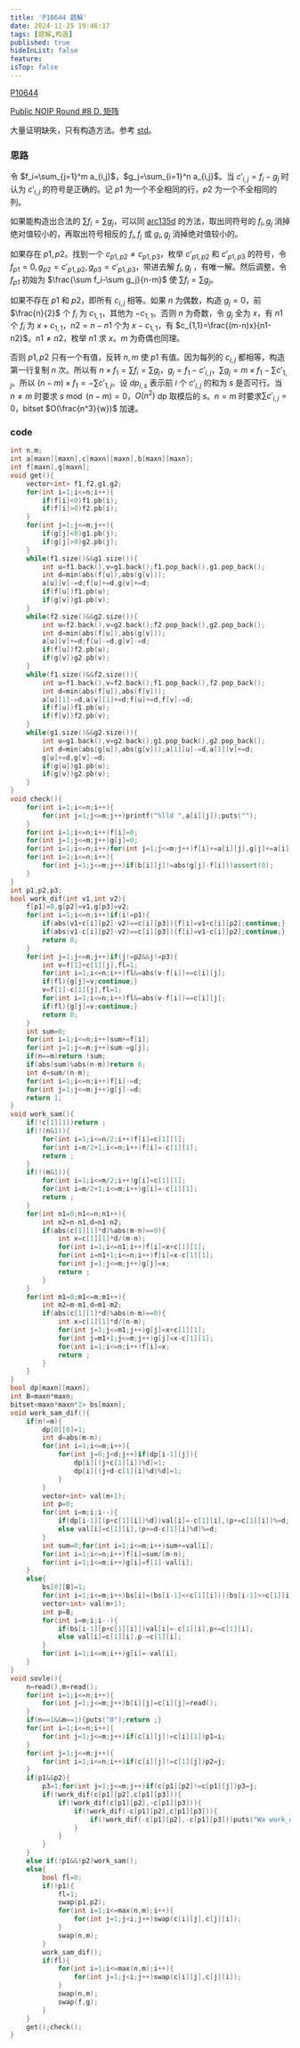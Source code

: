 ```yaml
---
title: 'P10644 题解'
date: 2024-11-25 19:46:17
tags: [题解,构造]
published: true
hideInList: false
feature: 
isTop: false
---
```

[P10644](https://www.luogu.com.cn/problem/P10644)

[Public NOIP Round #8 D. 矩阵](https://pjudge.ac/contest/1847/problem/21864)

大量证明缺失，只有构造方法。参考 [std](https://github.com/nordicolympiad/nordic-olympiad-2022/blob/main/powergrid/submissions/accepted/nils.cpp)。

### 思路

令 $f_i=\sum_{j=1}^m a_{i,j}$，$g_j=\sum_{i=1}^n a_{i,j}$。当 $c'_{i,j}=f_i-g_j$ 时认为 $c'_{i,j}$ 的符号是正确的。记 $p1$ 为一个不全相同的行，$p2$ 为一个不全相同的列。

如果能构造出合法的 $\sum f_i=\sum g_j$，可以同 [arc135d](https://www.luogu.com.cn/problem/AT_arc135_d) 的方法，取出同符号的 $f_i,g_j$ 消掉绝对值较小的，再取出符号相反的 $f_i,f_j$ 或 $g_i,g_j$ 消掉绝对值较小的。

如果存在 $p1,p2$。找到一个 $c_{p1,p2}\neq c_{p1,p3}$，枚举 $c'_{p1,p2}$ 和 $c'_{p1,p3}$ 的符号，令 $f_{p1}=0,g_{p2}=c'_{p1,p2},g_{p3}=c'_{p1,p3}$，带进去解 $f_i,g_j$ ，有唯一解。然后调整，令 $f_{p1}$ 初始为 $\frac{\sum f_i-\sum g_j}{n-m}$ 使 $\sum f_i=\sum g_j$。

如果不存在 $p1$ 和 $p2$，即所有 $c_{i,j}$ 相等。如果 $n$ 为偶数，构造 $g_j=0$，前 $\frac{n}{2}$ 个 $f_i$ 为 $c_{1,1}$，其他为 $-c_{1,1}$。否则 $n$ 为奇数，令 $g_j$ 全为 $x$，有 $n1$ 个 $f_i$ 为 $x+c_{1,1}$，$n2=n-n1$ 个为 $x-c_{1,1}$，有 $c_{1,1}=\frac{(m-n)x}{n1-n2}$。$n1\neq n2$，枚举 $n1$ 求 $x$。$m$ 为奇偶也同理。

否则 $p1,p2$ 只有一个有值，反转 $n,m$ 使 $p1$ 有值。因为每列的 $c_{i,j}$ 都相等，构造第一行复制 $n$ 次。所以有 $n\times f_1=\sum f_i=\sum g_j$，$g_j=f_1-c'_{i,j}$，$\sum g_j=m\times f_1-\sum c'_{1,j}$。所以 $(n-m)\times f_1=-\sum c'_{1,j}$。设 $dp_{i,s}$ 表示前 $i$ 个 $c'_{i,j}$ 的和为 $s$ 是否可行。当 $n\neq m$ 时要求 $s\bmod (n-m)=0$，$O(n^2)$ dp 取模后的 $s$。$n=m$ 时要求$\sum c'_{i,j}=0$，bitset $O(\frac{n^3}{w})$ 加速。

### code

```cpp
int n,m;
int a[maxn][maxn],c[maxn][maxn],b[maxn][maxn];
int f[maxn],g[maxn];
void get(){
	vector<int> f1,f2,g1,g2;
	for(int i=1;i<=n;i++){
		if(f[i]<0)f1.pb(i);
		if(f[i]>0)f2.pb(i);
	}
	for(int j=1;j<=m;j++){
		if(g[j]<0)g1.pb(j);
		if(g[j]>0)g2.pb(j);
	}
	while(f1.size()&&g1.size()){
		int u=f1.back(),v=g1.back();f1.pop_back(),g1.pop_back();
		int d=min(abs(f[u]),abs(g[v]));
		a[u][v]-=d;f[u]+=d,g[v]+=d;
		if(f[u])f1.pb(u);
		if(g[v])g1.pb(v);
	}
	while(f2.size()&&g2.size()){
		int u=f2.back(),v=g2.back();f2.pop_back(),g2.pop_back();
		int d=min(abs(f[u]),abs(g[v]));
		a[u][v]+=d;f[u]-=d,g[v]-=d;
		if(f[u])f2.pb(u);
		if(g[v])g2.pb(v);
	}
	while(f1.size()&&f2.size()){
		int u=f1.back(),v=f2.back();f1.pop_back(),f2.pop_back();
		int d=min(abs(f[u]),abs(f[v]));
		a[u][1]-=d,a[v][1]+=d;f[u]+=d,f[v]-=d;
		if(f[u])f1.pb(u);
		if(f[v])f2.pb(v);
	}
	while(g1.size()&&g2.size()){
		int u=g1.back(),v=g2.back();g1.pop_back(),g2.pop_back();
		int d=min(abs(g[u]),abs(g[v]));a[1][u]-=d,a[1][v]+=d;
		g[u]+=d,g[v]-=d;
		if(g[u])g1.pb(u);
		if(g[v])g2.pb(v);
	}
}
void check(){
	for(int i=1;i<=n;i++){
		for(int j=1;j<=m;j++)printf("%lld ",a[i][j]);puts("");
	}
	for(int i=1;i<=n;i++)f[i]=0;
	for(int j=1;j<=m;j++)g[j]=0;
	for(int i=1;i<=n;i++)for(int j=1;j<=m;j++)f[i]+=a[i][j],g[j]+=a[i][j];
	for(int i=1;i<=n;i++){
		for(int j=1;j<=m;j++)if(b[i][j]!=abs(g[j]-f[i]))assert(0);
	}
}
int p1,p2,p3;
bool work_dif(int v1,int v2){
	f[p1]=0,g[p2]=v1,g[p3]=v2;
	for(int i=1;i<=n;i++)if(i!=p1){
		if(abs(v1+c[i][p2]-v2)==c[i][p3]){f[i]=v1+c[i][p2];continue;}
		if(abs(v1-c[i][p2]-v2)==c[i][p3]){f[i]=v1-c[i][p2];continue;}
		return 0;
	}
	for(int j=1;j<=m;j++)if(j!=p2&&j!=p3){
		int v=f[1]+c[1][j],fl=1;
		for(int i=1;i<=n;i++)fl&=abs(v-f[i])==c[i][j];
		if(fl){g[j]=v;continue;}
		v=f[1]-c[1][j],fl=1;
		for(int i=1;i<=n;i++)fl&=abs(v-f[i])==c[i][j];
		if(fl){g[j]=v;continue;}
		return 0;
	}
	int sum=0;
	for(int i=1;i<=n;i++)sum+=f[i];
	for(int j=1;j<=m;j++)sum-=g[j];
	if(n==m)return !sum;
	if(abs(sum)%abs(n-m))return 0;
	int d=sum/(n-m);
	for(int i=1;i<=n;i++)f[i]-=d;
	for(int j=1;j<=m;j++)g[j]-=d;
	return 1;
}
void work_sam(){
	if(!c[1][1])return ;
	if(!(n&1)){
		for(int i=1;i<=n/2;i++)f[i]=c[1][1];
		for(int i=n/2+1;i<=n;i++)f[i]=-c[1][1];
		return ;
	}
	if(!(m&1)){
		for(int i=1;i<=m/2;i++)g[i]=c[1][1];
		for(int i=m/2+1;i<=m;i++)g[i]=-c[1][1];
		return ;
	}
	for(int n1=0;n1<=n;n1++){
		int n2=n-n1,d=n1-n2;
		if(abs(c[1][1]*d)%abs(m-n)==0){
			int x=c[1][1]*d/(m-n);
			for(int i=1;i<=n1;i++)f[i]=x+c[1][1];
			for(int i=n1+1;i<=n;i++)f[i]=x-c[1][1];
			for(int j=1;j<=m;j++)g[j]=x;
			return ;
		}
	}
	for(int m1=0;m1<=m;m1++){
		int m2=m-m1,d=m1-m2;
		if(abs(c[1][1]*d)%abs(n-m)==0){
			int x=c[1][1]*d/(n-m);
			for(int j=1;j<=m1;j++)g[j]=x+c[1][1];
			for(int j=m1+1;j<=m;j++)g[j]=x-c[1][1];
			for(int i=1;i<=n;i++)f[i]=x;
			return ;
		}
	}
}
bool dp[maxn][maxn];
int B=maxn*maxn;
bitset<maxn*maxn*2> bs[maxn];
void work_sam_dif(){
	if(n!=m){
		dp[0][0]=1;
		int d=abs(m-n);
		for(int i=1;i<=m;i++){
			for(int j=0;j<d;j++)if(dp[i-1][j]){
				dp[i][(j+c[1][i])%d]=1;
				dp[i][(j+d-c[1][i]%d)%d]=1;
			}
		}
		vector<int> val(m+1);
		int p=0;
		for(int i=m;i;i--){
			if(dp[i-1][(p+c[1][i])%d])val[i]=-c[1][i],(p+=c[1][i])%=d;
			else val[i]=c[1][i],(p+=d-c[1][i]%d)%=d;
		}
		int sum=0;for(int i=1;i<=m;i++)sum+=val[i];
		for(int i=1;i<=n;i++)f[i]=sum/(m-n);
		for(int i=1;i<=m;i++)g[i]=f[1]-val[i];
	}
	else{
		bs[0][B]=1;
		for(int i=1;i<=m;i++)bs[i]=(bs[i-1]<<c[1][i])|(bs[i-1]>>c[1][i]);
		vector<int> val(m+1);
		int p=B;
		for(int i=m;i;i--){
			if(bs[i-1][p+c[1][i]])val[i]=-c[1][i],p+=c[1][i];
			else val[i]=c[1][i],p-=c[1][i];
		}
		for(int i=1;i<=m;i++)g[i]=-val[i];
	}
}
void sovle(){
	n=read(),m=read();
	for(int i=1;i<=n;i++){
		for(int j=1;j<=m;j++)b[i][j]=c[i][j]=read();
	}
	if(n==1&&m==1){puts("0");return ;}
	for(int i=1;i<=n;i++){
		for(int j=1;j<=m;j++)if(c[i][j]!=c[i][1])p1=i;
	}
	for(int j=1;j<=m;j++){
		for(int i=1;i<=n;i++)if(c[i][j]!=c[1][j])p2=j;
	}
	if(p1&&p2){
		p3=1;for(int j=1;j<=m;j++)if(c[p1][p2]!=c[p1][j])p3=j;
		if(!work_dif(c[p1][p2],c[p1][p3])){
			if(!work_dif(c[p1][p2],-c[p1][p3])){
				if(!work_dif(-c[p1][p2],c[p1][p3])){
					if(!work_dif(-c[p1][p2],-c[p1][p3]))puts("Wa work_dif");
				}
			}
		}
	}
	else if(!p1&&!p2)work_sam();
	else{
		bool fl=0;
		if(!p1){
			fl=1;
			swap(p1,p2);
			for(int i=1;i<=max(n,m);i++){
				for(int j=1;j<i;j++)swap(c[i][j],c[j][i]);
			}
			swap(n,m);
		}
		work_sam_dif();
		if(fl){
			for(int i=1;i<=max(n,m);i++){
				for(int j=1;j<i;j++)swap(c[i][j],c[j][i]);
			}
			swap(n,m);
			swap(f,g);
		}
	}
	get();check();
}
```